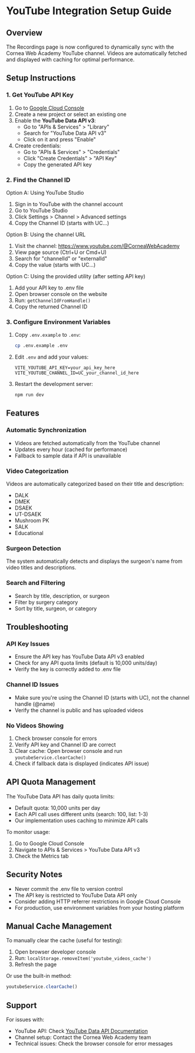 # YouTube Integration Setup Guide

## Overview
The Recordings page is now configured to dynamically sync with the Cornea Web Academy YouTube channel. Videos are automatically fetched and displayed with caching for optimal performance.

## Setup Instructions

### 1. Get YouTube API Key

1. Go to [Google Cloud Console](https://console.cloud.google.com/)
2. Create a new project or select an existing one
3. Enable the **YouTube Data API v3**:
   - Go to "APIs & Services" > "Library"
   - Search for "YouTube Data API v3"
   - Click on it and press "Enable"
4. Create credentials:
   - Go to "APIs & Services" > "Credentials"
   - Click "Create Credentials" > "API Key"
   - Copy the generated API key

### 2. Find the Channel ID

Option A: Using YouTube Studio
1. Sign in to YouTube with the channel account
2. Go to YouTube Studio
3. Click Settings > Channel > Advanced settings
4. Copy the Channel ID (starts with UC...)

Option B: Using the channel URL
1. Visit the channel: https://www.youtube.com/@CorneaWebAcademy
2. View page source (Ctrl+U or Cmd+U)
3. Search for "channelId" or "externalId"
4. Copy the value (starts with UC...)

Option C: Using the provided utility (after setting API key)
1. Add your API key to .env file
2. Open browser console on the website
3. Run: `getChannelIdFromHandle()` 
4. Copy the returned Channel ID

### 3. Configure Environment Variables

1. Copy `.env.example` to `.env`:
   ```bash
   cp .env.example .env
   ```

2. Edit `.env` and add your values:
   ```
   VITE_YOUTUBE_API_KEY=your_api_key_here
   VITE_YOUTUBE_CHANNEL_ID=UC_your_channel_id_here
   ```

3. Restart the development server:
   ```bash
   npm run dev
   ```

## Features

### Automatic Synchronization
- Videos are fetched automatically from the YouTube channel
- Updates every hour (cached for performance)
- Fallback to sample data if API is unavailable

### Video Categorization
Videos are automatically categorized based on their title and description:
- DALK
- DMEK
- DSAEK
- UT-DSAEK
- Mushroom PK
- SALK
- Educational

### Surgeon Detection
The system automatically detects and displays the surgeon's name from video titles and descriptions.

### Search and Filtering
- Search by title, description, or surgeon
- Filter by surgery category
- Sort by title, surgeon, or category

## Troubleshooting

### API Key Issues
- Ensure the API key has YouTube Data API v3 enabled
- Check for any API quota limits (default is 10,000 units/day)
- Verify the key is correctly added to .env file

### Channel ID Issues
- Make sure you're using the Channel ID (starts with UC), not the channel handle (@name)
- Verify the channel is public and has uploaded videos

### No Videos Showing
1. Check browser console for errors
2. Verify API key and Channel ID are correct
3. Clear cache: Open browser console and run `youtubeService.clearCache()`
4. Check if fallback data is displayed (indicates API issue)

## API Quota Management

The YouTube Data API has daily quota limits:
- Default quota: 10,000 units per day
- Each API call uses different units (search: 100, list: 1-3)
- Our implementation uses caching to minimize API calls

To monitor usage:
1. Go to Google Cloud Console
2. Navigate to APIs & Services > YouTube Data API v3
3. Check the Metrics tab

## Security Notes

- Never commit the .env file to version control
- The API key is restricted to YouTube Data API only
- Consider adding HTTP referrer restrictions in Google Cloud Console
- For production, use environment variables from your hosting platform

## Manual Cache Management

To manually clear the cache (useful for testing):
1. Open browser developer console
2. Run: `localStorage.removeItem('youtube_videos_cache')`
3. Refresh the page

Or use the built-in method:
```javascript
youtubeService.clearCache()
```

## Support

For issues with:
- YouTube API: Check [YouTube Data API Documentation](https://developers.google.com/youtube/v3)
- Channel setup: Contact the Cornea Web Academy team
- Technical issues: Check the browser console for error messages